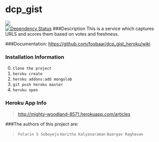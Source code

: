 # dcp_gist
<img src = "https://travis-ci.org/foobaar/dcp_gist_heroku.svg"> 
<br>
<a href='https://www.versioneye.com/user/projects/53fac99de09da325f800059a'><img src='https://www.versioneye.com/user/projects/53fac99de09da325f800059a/badge.svg?style=flat' alt="Dependency Status" /></a>
###Description 
This is a service which captures URLS and scores them based on votes and freshness.

###Documentation:
https://github.com/foobaar/dcp_gist_heroku/wiki

### Installation Information
0. `Clone the project`
1. `heroku create`
2. `heroku addons:add mongolab`
3. `git push heroku master`
4. `heroku open`

### Heroku App Info
> http://mighty-woodland-8571.herokuapp.com/articles


###The authors of this project are:
> `Folarin S Soboyejo`
 `Haritha Kalyanaraman`
 `Baargav Raghavan`

